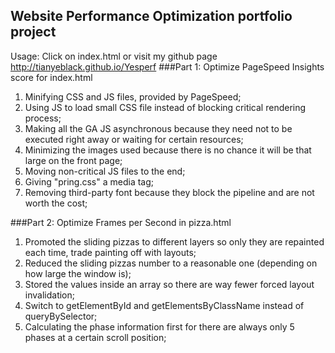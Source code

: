 ## Website Performance Optimization portfolio project

Usage: Click on index.html or visit my github page <http://tianyeblack.github.io/Yesperf>
###Part 1: Optimize PageSpeed Insights score for index.html

1. Minifying CSS and JS files, provided by PageSpeed;
1. Using JS to load small CSS file instead of blocking critical rendering process;
1. Making all the GA JS asynchronous because they need not to be executed right away or waiting for certain resources;
1. Minimizing the images used because there is no chance it will be that large on the front page;
1. Moving non-critical JS files to the end;
1. Giving "pring.css" a media tag;
1. Removing third-party font because they block the pipeline and are not worth the cost;

###Part 2: Optimize Frames per Second in pizza.html

1. Promoted the sliding pizzas to different layers so only they are repainted each time, trade painting off with layouts;
1. Reduced the sliding pizzas number to a reasonable one (depending on how large the window is);
1. Stored the values inside an array so there are way fewer forced layout invalidation;
1. Switch to getElementById and getElementsByClassName instead of queryBySelector;
1. Calculating the phase information first for there are always only 5 phases at a certain scroll position;
